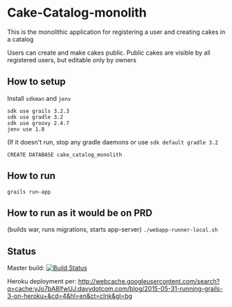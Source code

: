 # Cake-Catalog-monolith

This is the monolithic application for registering a user and creating cakes in a catalog

Users can create and make cakes public. 
Public cakes are visible by all registered users, but editable only by owners

## How to setup

Install `sdkman` and `jenv`

```
sdk use grails 3.2.3
sdk use gradle 3.2
sdk use groovy 2.4.7
jenv use 1.8
```

(If it doesn't run, stop any gradle daemons or use `sdk default gradle 3.2`

`CREATE DATABASE cake_catalog_monolith`

## How to run

`grails run-app`

## How to run as it would be on PRD

(builds war, runs migrations, starts app-server)
`./webapp-runner-local.sh`

## Status

Master build:
[![Build Status](https://travis-ci.org/leni-kirilov/cake-catalog-monolith.svg?branch=master)](https://travis-ci.org/leni-kirilov/cake-catalog-monolith)

Heroku deployment per: 
http://webcache.googleusercontent.com/search?q=cache:yJo7bA8IfwUJ:davydotcom.com/blog/2015-05-31-running-grails-3-on-heroku+&cd=4&hl=en&ct=clnk&gl=bg